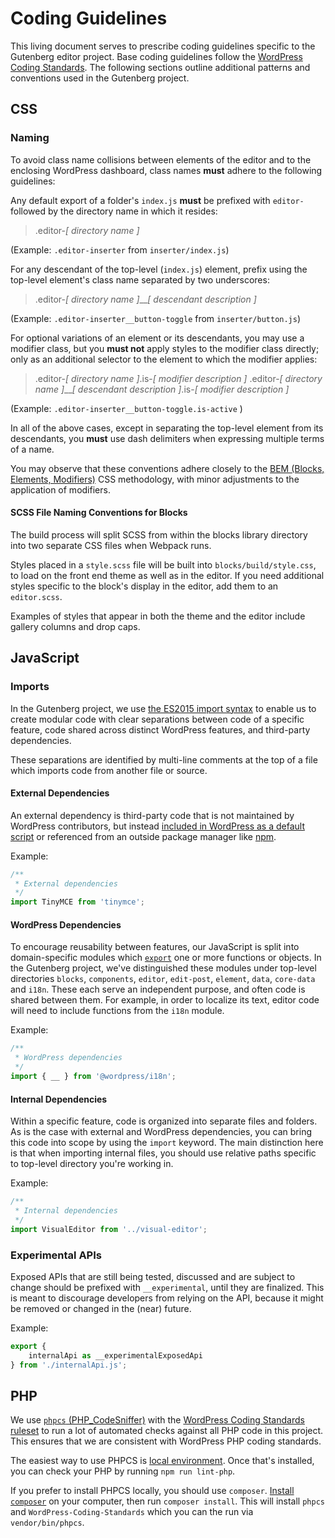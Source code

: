 # Coding Guidelines

This living document serves to prescribe coding guidelines specific to the Gutenberg editor project. Base coding guidelines follow the [WordPress Coding Standards](https://make.wordpress.org/core/handbook/best-practices/coding-standards/). The following sections outline additional patterns and conventions used in the Gutenberg project.

## CSS

### Naming

To avoid class name collisions between elements of the editor and to the enclosing WordPress dashboard, class names **must** adhere to the following guidelines:

Any default export of a folder's `index.js` **must** be prefixed with `editor-` followed by the directory name in which it resides:

>.editor-_[ directory name ]_

(Example: `.editor-inserter` from `inserter/index.js`)

For any descendant of the top-level (`index.js`) element, prefix using the top-level element's class name separated by two underscores:

>.editor-_[ directory name ]_\_\__[ descendant description ]_

(Example: `.editor-inserter__button-toggle` from `inserter/button.js`)

For optional variations of an element or its descendants, you may use a modifier class, but you **must not** apply styles to the modifier class directly; only as an additional selector to the element to which the modifier applies:

>.editor-_[ directory name ]_.is-_[ modifier description ]_
>.editor-_[ directory name ]_\_\__[ descendant description ]_.is-_[ modifier description ]_

(Example: `.editor-inserter__button-toggle.is-active` )

In all of the above cases, except in separating the top-level element from its descendants, you **must** use dash delimiters when expressing multiple terms of a name.

You may observe that these conventions adhere closely to the [BEM (Blocks, Elements, Modifiers)](http://getbem.com/introduction/) CSS methodology, with minor adjustments to the application of modifiers.

#### SCSS File Naming Conventions for Blocks

The build process will split SCSS from within the blocks library directory into two separate CSS files when Webpack runs.

Styles placed in a `style.scss` file will be built into `blocks/build/style.css`, to load on the front end theme as well as in the editor. If you need additional styles specific to the block's display in the editor, add them to an `editor.scss`.

Examples of styles that appear in both the theme and the editor include gallery columns and drop caps.

## JavaScript

### Imports

In the Gutenberg project, we use [the ES2015 import syntax](https://developer.mozilla.org/en-US/docs/Web/JavaScript/Reference/Statements/import) to enable us to create modular code with clear separations between code of a specific feature, code shared across distinct WordPress features, and third-party dependencies.

These separations are identified by multi-line comments at the top of a file which imports code from another file or source.

#### External Dependencies

An external dependency is third-party code that is not maintained by WordPress contributors, but instead [included in WordPress as a default script](https://developer.wordpress.org/reference/functions/wp_enqueue_script/#default-scripts-included-and-registered-by-wordpress) or referenced from an outside package manager like [npm](https://www.npmjs.com/).

Example:

```js
/**
 * External dependencies
 */
import TinyMCE from 'tinymce';
```

#### WordPress Dependencies

To encourage reusability between features, our JavaScript is split into domain-specific modules which [`export`](https://developer.mozilla.org/en-US/docs/Web/JavaScript/Reference/Statements/export) one or more functions or objects. In the Gutenberg project, we've distinguished these modules under top-level directories `blocks`, `components`, `editor`, `edit-post`, `element`, `data`, `core-data` and `i18n`. These each serve an independent purpose, and often code is shared between them. For example, in order to localize its text, editor code will need to include functions from the `i18n` module.

Example:

```js
/**
 * WordPress dependencies
 */
import { __ } from '@wordpress/i18n';
```

#### Internal Dependencies

Within a specific feature, code is organized into separate files and folders. As is the case with external and WordPress dependencies, you can bring this code into scope by using the `import` keyword. The main distinction here is that when importing internal files, you should use relative paths specific to top-level directory you're working in.

Example:

```js
/**
 * Internal dependencies
 */
import VisualEditor from '../visual-editor';
```

### Experimental APIs

Exposed APIs that are still being tested, discussed and are subject to change should be prefixed with `__experimental`, until they are finalized. This is meant to discourage developers from relying on the API, because it might be removed or changed in the (near) future.

Example:

```js
export {
	internalApi as __experimentalExposedApi
} from './internalApi.js';
```

## PHP

We use
[`phpcs` (PHP\_CodeSniffer)](https://github.com/squizlabs/PHP_CodeSniffer) with the [WordPress Coding Standards ruleset](https://github.com/WordPress-Coding-Standards/WordPress-Coding-Standards) to run a lot of automated checks against all PHP code in this project.  This ensures that we are consistent with WordPress PHP coding standards.

The easiest way to use PHPCS is [local environment](https://github.com/WordPress/gutenberg/blob/master/CONTRIBUTING.md#local-environment). Once that's installed, you can check your PHP by running `npm run lint-php`.

If you prefer to install PHPCS locally, you should use `composer`. [Install `composer`](https://getcomposer.org/download/) on your computer, then run `composer install`.  This will install `phpcs` and `WordPress-Coding-Standards` which you can the run via `vendor/bin/phpcs`.
